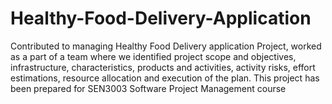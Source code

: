 # Healthy-Food-Delivery-Application
Contributed to managing Healthy Food Delivery application Project, worked as a part of a team where we identified project scope and objectives, infrastructure, characteristics, products and activities, activity risks, effort estimations, resource allocation and execution of the plan.
This project has been prepared for SEN3003 Software Project Management course
